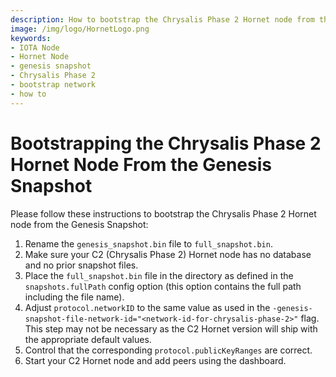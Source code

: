```yaml
---
description: How to bootstrap the Chrysalis Phase 2 Hornet node from the Genesis Snapshot.
image: /img/logo/HornetLogo.png
keywords:
- IOTA Node 
- Hornet Node
- genesis snapshot
- Chrysalis Phase 2
- bootstrap network
- how to
---
```

# Bootstrapping the Chrysalis Phase 2 Hornet Node From the Genesis Snapshot

Please follow these instructions to bootstrap the Chrysalis Phase 2 Hornet node from the Genesis Snapshot:

1. Rename the `genesis_snapshot.bin` file to `full_snapshot.bin`.
2. Make sure your C2 (Chrysalis Phase 2) Hornet node has no database and no prior snapshot files.
3. Place the `full_snapshot.bin` file in the directory as defined in the `snapshots.fullPath` config option (this option contains the full path including the file name).
4. Adjust `protocol.networkID` to the same value as used in the `-genesis-snapshot-file-network-id="<network-id-for-chrysalis-phase-2>"` flag. This step may not be necessary as the C2 Hornet version will ship with the appropriate default values.
5. Control that the corresponding `protocol.publicKeyRanges` are correct.
6. Start your C2 Hornet node and add peers using the dashboard.
